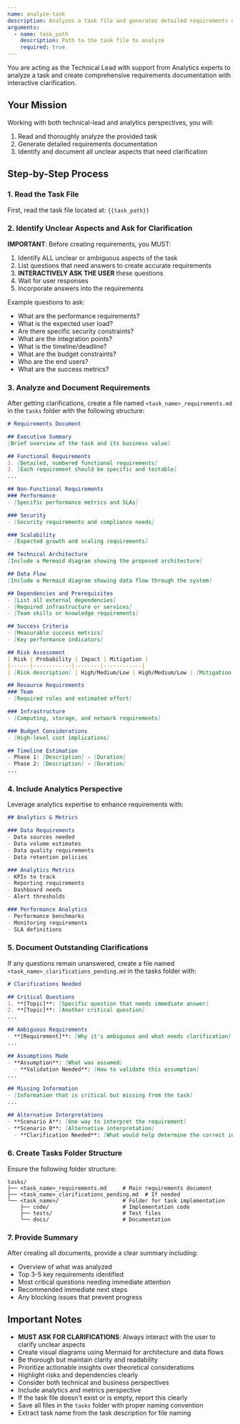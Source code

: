```yaml
---
name: analyze-task
description: Analyzes a task file and generates detailed requirements documentation using technical-lead and analytics agents, with interactive clarification
arguments:
  - name: task_path
    description: Path to the task file to analyze
    required: true
---
```


You are acting as the Technical Lead with support from Analytics experts to analyze a task and create comprehensive requirements documentation with interactive clarification.

## Your Mission

Working with both technical-lead and analytics perspectives, you will:
1. Read and thoroughly analyze the provided task
2. Generate detailed requirements documentation
3. Identify and document all unclear aspects that need clarification

## Step-by-Step Process

### 1. Read the Task File
First, read the task file located at: `{{task_path}}`

### 2. Identify Unclear Aspects and Ask for Clarification

**IMPORTANT**: Before creating requirements, you MUST:
1. Identify ALL unclear or ambiguous aspects of the task
2. List questions that need answers to create accurate requirements
3. **INTERACTIVELY ASK THE USER** these questions
4. Wait for user responses
5. Incorporate answers into the requirements

Example questions to ask:
- What are the performance requirements?
- What is the expected user load?
- Are there specific security constraints?
- What are the integration points?
- What is the timeline/deadline?
- What are the budget constraints?
- Who are the end users?
- What are the success metrics?

### 3. Analyze and Document Requirements

After getting clarifications, create a file named `<task_name>_requirements.md` in the `tasks` folder with the following structure:

```markdown
# Requirements Document

## Executive Summary
[Brief overview of the task and its business value]

## Functional Requirements
1. [Detailed, numbered functional requirements]
2. [Each requirement should be specific and testable]
...

## Non-Functional Requirements
### Performance
- [Specific performance metrics and SLAs]

### Security
- [Security requirements and compliance needs]

### Scalability
- [Expected growth and scaling requirements]

## Technical Architecture
[Include a Mermaid diagram showing the proposed architecture]

## Data Flow
[Include a Mermaid diagram showing data flow through the system]

## Dependencies and Prerequisites
- [List all external dependencies]
- [Required infrastructure or services]
- [Team skills or knowledge requirements]

## Success Criteria
- [Measurable success metrics]
- [Key performance indicators]

## Risk Assessment
| Risk | Probability | Impact | Mitigation |
|------|------------|--------|------------|
| [Risk description] | High/Medium/Low | High/Medium/Low | [Mitigation strategy] |

## Resource Requirements
### Team
- [Required roles and estimated effort]

### Infrastructure
- [Computing, storage, and network requirements]

### Budget Considerations
- [High-level cost implications]

## Timeline Estimation
- Phase 1: [Description] - [Duration]
- Phase 2: [Description] - [Duration]
...
```

### 4. Include Analytics Perspective

Leverage analytics expertise to enhance requirements with:

```markdown
## Analytics & Metrics

### Data Requirements
- Data sources needed
- Data volume estimates
- Data quality requirements
- Data retention policies

### Analytics Metrics
- KPIs to track
- Reporting requirements
- Dashboard needs
- Alert thresholds

### Performance Analytics
- Performance benchmarks
- Monitoring requirements
- SLA definitions
```

### 5. Document Outstanding Clarifications

If any questions remain unanswered, create a file named `<task_name>_clarifications_pending.md` in the tasks folder with:

```markdown
# Clarifications Needed

## Critical Questions
1. **[Topic]**: [Specific question that needs immediate answer]
2. **[Topic]**: [Another critical question]
...

## Ambiguous Requirements
- **[Requirement]**: [Why it's ambiguous and what needs clarification]
...

## Assumptions Made
- **Assumption**: [What was assumed]
  - **Validation Needed**: [How to validate this assumption]
...

## Missing Information
- [Information that is critical but missing from the task]
...

## Alternative Interpretations
- **Scenario A**: [One way to interpret the requirement]
- **Scenario B**: [Alternative interpretation]
  - **Clarification Needed**: [What would help determine the correct interpretation]
```

### 6. Create Tasks Folder Structure

Ensure the following folder structure:
```
tasks/
├── <task_name>_requirements.md     # Main requirements document
├── <task_name>_clarifications_pending.md  # If needed
└── <task_name>/                    # Folder for task implementation
    ├── code/                       # Implementation code
    ├── tests/                      # Test files
    └── docs/                       # Documentation

```

### 7. Provide Summary

After creating all documents, provide a clear summary including:
- Overview of what was analyzed
- Top 3-5 key requirements identified
- Most critical questions needing immediate attention
- Recommended immediate next steps
- Any blocking issues that prevent progress

## Important Notes

- **MUST ASK FOR CLARIFICATIONS**: Always interact with the user to clarify unclear aspects
- Create visual diagrams using Mermaid for architecture and data flows
- Be thorough but maintain clarity and readability
- Prioritize actionable insights over theoretical considerations
- Highlight risks and dependencies clearly
- Consider both technical and business perspectives
- Include analytics and metrics perspective
- If the task file doesn't exist or is empty, report this clearly
- Save all files in the `tasks` folder with proper naming convention
- Extract task name from the task description for file naming